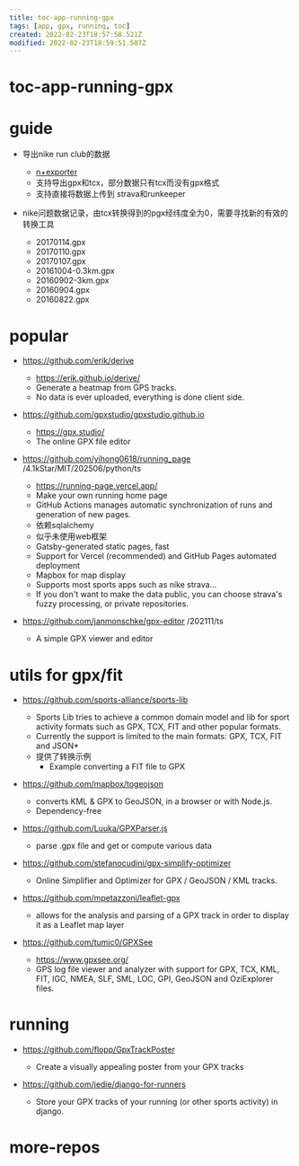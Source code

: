 ```yaml
---
title: toc-app-running-gpx
tags: [app, gpx, running, toc]
created: 2022-02-23T18:57:58.521Z
modified: 2022-02-23T18:59:51.587Z
---
```


# toc-app-running-gpx

# guide
- 导出nike run club的数据
  - [n+exporter](https://nexporter.bullrox.net/)
  - 支持导出gpx和tcx，部分数据只有tcx而没有gpx格式
  - 支持直接将数据上传到 strava和runkeeper

- nike问题数据记录，由tcx转换得到的pgx经纬度全为0，需要寻找新的有效的转换工具
  - 20170114.gpx
  - 20170110.gpx
  - 20170107.gpx
  - 20161004-0.3km.gpx
  - 20160902-3km.gpx
  - 20160904.gpx
  - 20160822.gpx
# popular
- https://github.com/erik/derive
  - https://erik.github.io/derive/
  - Generate a heatmap from GPS tracks.
  - No data is ever uploaded, everything is done client side. 

- https://github.com/gpxstudio/gpxstudio.github.io
  - https://gpx.studio/
  - The online GPX file editor

- https://github.com/yihong0618/running_page /4.1kStar/MIT/202506/python/ts
  - https://running-page.vercel.app/
  - Make your own running home page
  - GitHub Actions manages automatic synchronization of runs and generation of new pages.
  - 依赖sqlalchemy
  - 似乎未使用web框架
  - Gatsby-generated static pages, fast
  - Support for Vercel (recommended) and GitHub Pages automated deployment
  - Mapbox for map display
  - Supports most sports apps such as nike strava...
  - If you don't want to make the data public, you can choose strava's fuzzy processing, or private repositories.

- https://github.com/janmonschke/gpx-editor /202111/ts
  - A simple GPX viewer and editor


# utils for gpx/fit
- https://github.com/sports-alliance/sports-lib
  - Sports Lib tries to achieve a common domain model and lib for sport activity formats such as GPX, TCX, FIT and other popular formats.
  - Currently the support is limited to the main formats: GPX, TCX, FIT and JSON*
  - 提供了转换示例
    - Example converting a FIT file to GPX

- https://github.com/mapbox/togeojson
  - converts KML & GPX to GeoJSON, in a browser or with Node.js.
  - Dependency-free

- https://github.com/Luuka/GPXParser.js
  - parse .gpx file and get or compute various data

- https://github.com/stefanocudini/gpx-simplify-optimizer
  - Online Simplifier and Optimizer for GPX / GeoJSON / KML tracks.

- https://github.com/mpetazzoni/leaflet-gpx
  - allows for the analysis and parsing of a GPX track in order to display it as a Leaflet map layer

- https://github.com/tumic0/GPXSee
  - https://www.gpxsee.org/
  - GPS log file viewer and analyzer with support for GPX, TCX, KML, FIT, IGC, NMEA, SLF, SML, LOC, GPI, GeoJSON and OziExplorer files.
# running
- https://github.com/flopp/GpxTrackPoster
  - Create a visually appealing poster from your GPX tracks

- https://github.com/jedie/django-for-runners
  - Store your GPX tracks of your running (or other sports activity) in django.
# more-repos
